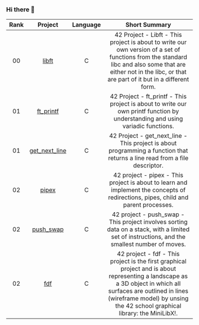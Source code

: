 ### Hi there 👋

| Rank | Project | Language | Short Summary |
|:----:|:-------:|:--------:|:-------------:|
| 00 | [libft](https://github.com/Dsite42/Libft) | C | 42 Project - Libft - This project is about to write our own version of a set of functions from the standard libc and also some that are either not in the libc, or that are part of it but in a different form. |
| 01 | [ft_printf](https://github.com/Dsite42/ft_printf) | C | 42 Project - ft_printf - This project is about to write our own printf function by understanding and using variadic functions. |
| 01 | [get_next_line](https://github.com/Dsite42/get_next_line) | C | 42 Project - get_next_line - This project is about programming a function that returns a line read from a file descriptor. |
| 02 | [pipex](https://github.com/Dsite42/pipex) | C | 42 project - pipex - This project is about to learn and implement the concepts of redirections, pipes, child and parent processes. |
| 02 | [push_swap](https://github.com/Dsite42/push_swap) | C | 42 project - push_swap - This project involves sorting data on a stack, with a limited set of instructions, and the smallest number of moves. |
| 02 | [fdf](https://github.com/Dsite42/fdf) | C | 42 project - fdf - This project is the first graphical project and is about representing a landscape as a 3D object in which all surfaces are outlined in lines (wireframe model) by unsing the 42 school graphical library: the MiniLibX!. |


<!--
**Dsite42/Dsite42** is a ✨ _special_ ✨ repository because its `README.md` (this file) appears on your GitHub profile.

Here are some ideas to get you started:

- 🔭 I’m currently working on ...
- 🌱 I’m currently learning ...
- 👯 I’m looking to collaborate on ...
- 🤔 I’m looking for help with ...
- 💬 Ask me about ...
- 📫 How to reach me: ...
- 😄 Pronouns: ...
- ⚡ Fun fact: ...
-->
